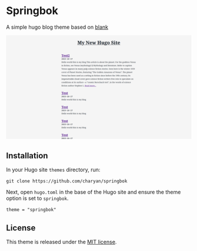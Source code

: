 # Springbok
A simple hugo blog theme based on [blank](https://github.com/vimux/blank)


![Screenshot](images/screenshot.png)

## Installation

In your Hugo site `themes` directory, run:

```
git clone https://github.com/charyan/springbok
```

Next, open `hugo.toml` in the base of the Hugo site and ensure the theme option is set to `springbok`.

```
theme = "springbok"
```


## License

This theme is released under the [MIT license](https://github.com/charyan/springbok/blob/master/LICENSE).
